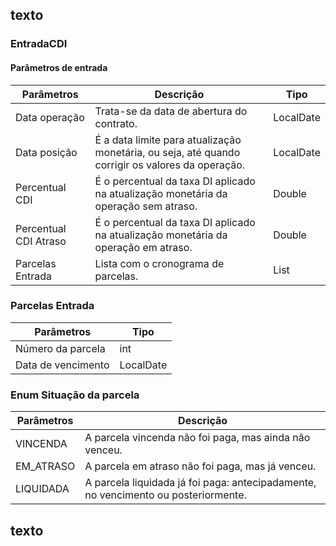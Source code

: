 ## texto

### EntradaCDI
#### Parâmetros de entrada
| **Parâmetros** | **Descrição** | **Tipo** |
| --- | --- | --- |
| Data operação | Trata-se da data de abertura do contrato. | LocalDate |
| Data posição | É a data limite para atualização monetária, ou seja, até quando corrigir os valores da operação. | LocalDate |
| Percentual CDI | É o percentual da taxa DI aplicado na atualização monetária da operação sem atraso.| Double |
| Percentual CDI Atraso | É o percentual da taxa DI aplicado na atualização monetária da operação em atraso.| Double |
| Parcelas Entrada | Lista com o cronograma de parcelas. | List<ParcelaEntrada> |

### Parcelas Entrada
| **Parâmetros** | **Tipo** |
| --- | --- |
| Número da parcela | int |
| Data de vencimento | LocalDate

### Enum Situação da parcela
| **Parâmetros** | **Descrição** |
| --- | --- |
| VINCENDA | A parcela vincenda não foi paga, mas ainda não venceu. |
| EM_ATRASO | A parcela em atraso não foi paga, mas já venceu. |
| LIQUIDADA | A parcela liquidada já foi paga: antecipadamente, no vencimento ou posteriormente. |



## texto
